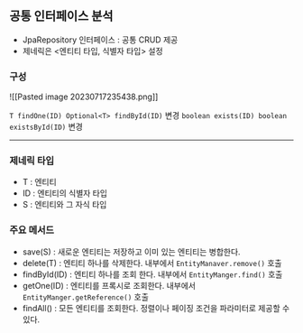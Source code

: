 ## 공통  인터페이스 분석

- JpaRepository 인터페이스 : 공통 CRUD 제공
- 제네릭은 <엔티티 타입, 식별자 타입> 설정

### 구성

![[Pasted image 20230717235438.png]]

`T findOne(ID) Optional<T> findById(ID)` 변경 
`boolean exists(ID) boolean existsById(ID)` 변경

---

### 제네릭 타입

- T : 엔티티
- ID : 엔티티의 식별자 타입
- S : 엔티티와 그 자식 타입

### 주요 메서드

- save(S) : 새로운 엔티티는 저장하고 이미 있는 엔티티는 병합한다.
- delete(T) : 엔티티 하나를 삭제한다. 내부에서 `EntityManaver.remove()` 호출
- findById(ID) : 엔티티 하나를 조회 한다. 내부에서 `EntityManger.find()` 호출
- getOne(ID) : 엔티티를 프록시로 조회한다. 내부에서 `EntityManger.getReference()` 호출
- findAll() : 모든 엔티티를 조회한다. 정렬이나 페이징 조건을 파라미터로 제공할 수 있다.